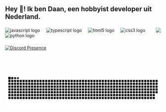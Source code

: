 <h2 align="left">Hey 👋! Ik ben Daan, een hobbyist developer uit Nederland.</h2>

###

<img align="right" height="150" src="https://avatars.githubusercontent.com/u/84223569?v=4"  />

###

<div align="left">
  <img src="https://cdn.jsdelivr.net/gh/devicons/devicon/icons/javascript/javascript-original.svg" height="30" alt="javascript logo"  />
  <img width="12" />
  <img src="https://cdn.jsdelivr.net/gh/devicons/devicon/icons/typescript/typescript-original.svg" height="30" alt="typescript logo"  />
  <img width="12" />
  <img src="https://cdn.jsdelivr.net/gh/devicons/devicon/icons/html5/html5-original.svg" height="30" alt="html5 logo"  />
  <img width="12" />
  <img src="https://cdn.jsdelivr.net/gh/devicons/devicon/icons/css3/css3-original.svg" height="30" alt="css3 logo"  />
  <img width="12" />
  <img src="https://cdn.jsdelivr.net/gh/devicons/devicon/icons/python/python-original.svg" height="30" alt="python logo"  />
</div>

###

[![Discord Presence](https://lanyard.cnrad.dev/api/820313408741441546)](https://discord.com/users/820313408741441546)

###

<br clear="both">

<img src="https://raw.githubusercontent.com/itsjustdaan/itsjustdaan/output/snake.svg" alt="Snake animation" />

###
